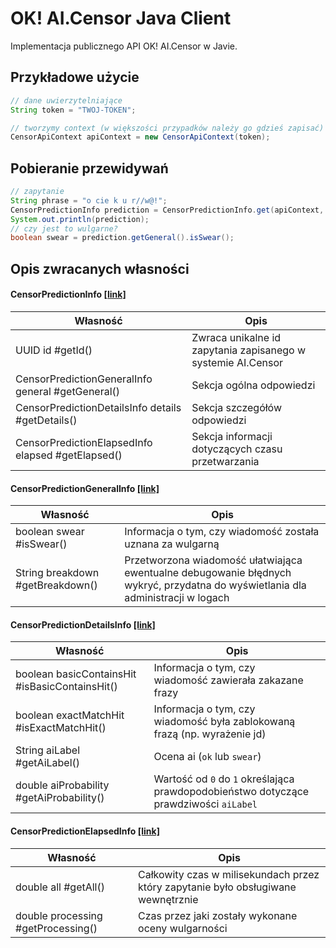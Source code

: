 # OK! AI.Censor Java Client
Implementacja publicznego API OK! AI.Censor w Javie.

## Przykładowe użycie
```java
// dane uwierzytelniające
String token = "TWOJ-TOKEN";

// tworzymy context (w większości przypadków należy go gdzieś zapisać)
CensorApiContext apiContext = new CensorApiContext(token);
```

## Pobieranie przewidywań
```java
// zapytanie
String phrase = "o cie k u r//w@!";
CensorPredictionInfo prediction = CensorPredictionInfo.get(apiContext, phrase);
System.out.println(prediction);
// czy jest to wulgarne?
boolean swear = prediction.getGeneral().isSwear();
```

## Opis zwracanych własności

#### CensorPredictionInfo [[link]](https://github.com/OkaeriPoland/ai-censor-java-client/blob/master/src/main/java/eu/okaeri/aicensor/client/info/CensorPredictionInfo.java)

| Własność  | Opis |
| ------------- | ------------- |
| UUID id #getId() | Zwraca unikalne id zapytania zapisanego w systemie AI.Censor |
| CensorPredictionGeneralInfo general #getGeneral() | Sekcja ogólna odpowiedzi |
| CensorPredictionDetailsInfo details #getDetails() | Sekcja szczegółów odpowiedzi |
| CensorPredictionElapsedInfo elapsed #getElapsed() | Sekcja informacji dotyczących czasu przetwarzania |


#### CensorPredictionGeneralInfo [[link]](https://github.com/OkaeriPoland/ai-censor-java-client/blob/master/src/main/java/eu/okaeri/aicensor/client/info/CensorPredictionGeneralInfo.java)

| Własność  | Opis |
| ------------- | ------------- |
| boolean swear #isSwear() | Informacja o tym, czy wiadomość została uznana za wulgarną |
| String breakdown #getBreakdown() | Przetworzona wiadomość ułatwiająca ewentualne debugowanie błędnych wykryć, przydatna do wyświetlania dla administracji w logach |


#### CensorPredictionDetailsInfo [[link]](https://github.com/OkaeriPoland/ai-censor-java-client/blob/master/src/main/java/eu/okaeri/aicensor/client/info/CensorPredictionDetailsInfo.java)

| Własność  | Opis |
| ------------- | ------------- |
| boolean basicContainsHit #isBasicContainsHit() | Informacja o tym, czy wiadomość zawierała zakazane frazy |
| boolean exactMatchHit #isExactMatchHit() | Informacja o tym, czy wiadomość była zablokowaną frazą (np. wyrażenie jd) |
| String aiLabel #getAiLabel() | Ocena ai (`ok` lub `swear`) |
| double aiProbability #getAiProbability() | Wartość od `0` do `1` określająca prawdopodobieństwo dotyczące prawdziwości `aiLabel` |


#### CensorPredictionElapsedInfo [[link]](https://github.com/OkaeriPoland/ai-censor-java-client/blob/master/src/main/java/eu/okaeri/aicensor/client/info/CensorPredictionElapsedInfo.java)

| Własność  | Opis |
| ------------- | ------------- |
| double all #getAll() | Całkowity czas w milisekundach przez który zapytanie było obsługiwane wewnętrznie |
| double processing #getProcessing() | Czas przez jaki zostały wykonane oceny wulgarności |
